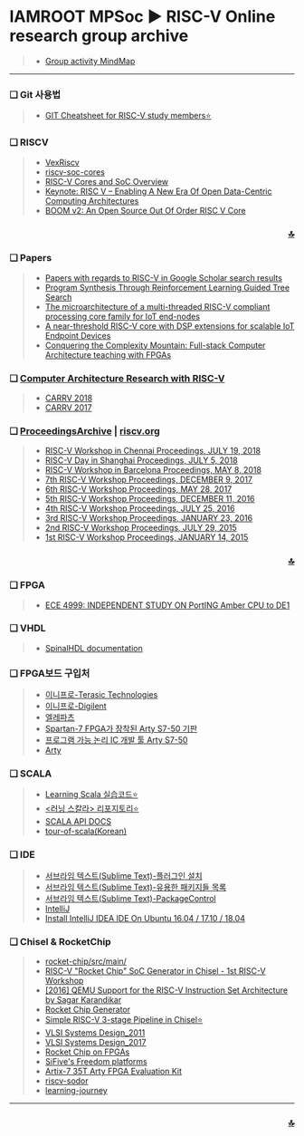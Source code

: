 <h1 id="top">
	IAMROOT MPSoc ► RISC-V Online research group archive
</h1>

> * [Group activity MindMap](https://coggle.it/diagram/WxJrxiozRo4MoU1I/t/risc-v-online_study_group_2018-%F0%9F%96%A5)

***
### ❏ Git 사용법
> * [GIT Cheatsheet for RISC-V study members⭐](https://github.com/IamRoot-RISC-V-StudyGroup/RISC-V-Research/tree/master/git#git-cheatsheet-for-risc-v-study-members)

### ❏ RISCV
> * [VexRiscv](https://github.com/SpinalHDL/VexRiscv)
> * [riscv-soc-cores](https://github.com/open-design/riscv-soc-cores)
> * [RISC-V Cores and SoC Overview](https://riscv.org/risc-v-cores/)
> * [Keynote: RISC V – Enabling A New Era Of Open Data-Centric Computing Architectures](https://www.youtube.com/watch?v=ATZls4lbwmM)
> * [BOOM v2: An Open Source Out Of Order RISC V Core](https://www.youtube.com/watch?v=toc2GxL4RyA)


### **<div align="right" size='11'>[🔝](#top)</div>**

### ❏ Papers
> * [Papers with regards to RISC-V in Google Scholar  search results ](https://scholar.google.co.kr/scholar?hl=ko&newwindow=1&as_sdt=0%2C5&q=risc-v&btnG=)
> * [Program Synthesis Through Reinforcement Learning Guided Tree Search](https://arxiv.org/abs/1806.02932)
> * [The microarchitecture of a multi-threaded RISC-V compliant processing core family for IoT end-nodes](https://arxiv.org/abs/1712.04902)
> * [A near-threshold RISC-V core with DSP extensions for scalable IoT Endpoint Devices](https://arxiv.org/abs/1608.08376)
> * [Conquering the Complexity Mountain: Full-stack
Computer Architecture teaching with FPGAs](https://www.cl.cam.ac.uk/~atm26/pubs/markettos-ewme-2016.pdf)

### ❏ [Computer Architecture Research with RISC-V](https://carrv.github.io/) 
> * [CARRV 2018](https://carrv.github.io/)
> * [CARRV 2017](https://carrv.github.io/2017/)

### ❏ [ProceedingsArchive](https://riscv.org/category/workshops/proceedings/) | [riscv.org](https://riscv.org/)
> * [RISC-V Workshop in Chennai Proceedings, JULY 19, 2018](https://riscv.org/2018/07/risc-v-workshop-in-chennai-proceedings/)
> * [RISC-V Day in Shanghai Proceedings, JULY 5, 2018](https://riscv.org/2018/07/shanghai-proceedings/)
> * [RISC-V Workshop in Barcelona Proceedings, MAY 8, 2018](https://riscv.org/2018/05/risc-v-workshop-in-barcelona-proceedings/)
> * [7th RISC-V Workshop Proceedings, DECEMBER 9, 2017](https://riscv.org/2017/12/7th-risc-v-workshop-proceedings/)
> * [6th RISC-V Workshop Proceedings, MAY 28, 2017](https://riscv.org/2017/05/6th-risc-v-workshop-proceedings/)
> * [5th RISC-V Workshop Proceedings, DECEMBER 11, 2016](https://riscv.org/2016/12/5th-risc-v-workshop-proceedings/)
> * [4th RISC-V Workshop Proceedings, JULY 25, 2016](https://riscv.org/2016/07/4th-risc-v-workshop-proceedings/)
> * [3rd RISC-V Workshop Proceedings, JANUARY 23, 2016](https://riscv.org/2016/01/3rd-risc-v-workshop/)
> * [2nd RISC-V Workshop Proceedings, JULY 29, 2015](https://riscv.org/2015/07/2nd-risc-v-workshop/)
> * [1st RISC-V Workshop Proceedings, JANUARY 14, 2015](https://riscv.org/2015/01/1st-risc-v-workshop-bootcamp/)
### **<div align="right" size='11'>[🔝](#top)</div>**
### ❏ FPGA
> * [ECE 4999: INDEPENDENT STUDY ON PortING Amber CPU to DE1](https://people.ece.cornell.edu/land/courses/eceprojectsland/STUDENTPROJ/2016to2017/md874/Report_draft.pdf)

### ❏ VHDL
> * [SpinalHDL documentation](https://spinalhdl.github.io/SpinalDoc/spinal/lib/riscv/)

### ❏ FPGA보드 구입처
> * [이니프로-Terasic Technologies](http://www.inipro.net/goods/goods_list.php?cateCd=006001)
> * [이니프로-Digilent](http://www.inipro.net/goods/goods_list.php?page=2&cateCd=025001)
> * [엘레파츠](https://www.eleparts.co.kr/goods/catalog?code=001700310011&search_text=cyclone)
> * [Spartan-7 FPGA가 장착된 Arty S7-50 기판](https://www.digikey.kr/ko/product-highlight/d/digilent/arty-s7-50-board-with-spartan-7-fpga)
> * [프로그램 가능 논리 IC 개발 툴 Arty S7-50](https://www.eleparts.co.kr/goods/view?no=5982349)
> * [Arty](https://reference.digilentinc.com/reference/programmable-logic/arty/start)

### ❏ SCALA
> * [Learning Scala 실습코드⭐](https://github.com/IamRoot-RISC-V-StudyGroup/RISC-V-Research/tree/master/Learning-Scala)
> * [<러닝 스칼라> 리포지토리⭐](https://github.com/Jpub/LearningScala)
> * [SCALA API DOCS](https://docs.scala-lang.org/api/all.html)
> * [tour-of-scala(Korean)](https://docs.scala-lang.org/ko/tutorials/tour/tour-of-scala.html)

### ❏ IDE
> * [서브라임 텍스트(Sublime Text)-플러그인 설치](http://webdir.tistory.com/396)
> * [서브라임 텍스트(Sublime Text)-유용한 패키지들 목록](https://opentutorials.org/module/2251/12791)
> * [서브라임 텍스트(Sublime Text)-PackageControl](https://packagecontrol.io/)
> * [IntelliJ](https://www.jetbrains.com/idea/download/#section=linux)
> * [Install IntelliJ IDEA IDE On Ubuntu 16.04 / 17.10 / 18.04](https://websiteforstudents.com/install-intellij-idea-ide-on-ubuntu-16-04-17-10-18-04/)


### ❏ Chisel & RocketChip
> * [rocket-chip/src/main/](https://github.com/freechipsproject/rocket-chip/tree/master/src/main)
> * [RISC-V "Rocket Chip" SoC Generator in Chisel - 1st RISC-V Workshop](https://www.youtube.com/watch?v=Ir3h3qWcNlg)
> * [[2016] QEMU Support for the RISC-V Instruction Set Architecture by Sagar Karandikar](https://www.youtube.com/watch?v=b5g8u3GA-lo)
> * [Rocket Chip Generator](https://github.com/freechipsproject/rocket-chip)
> * [Simple RISC-V 3-stage Pipeline in Chisel⭐](https://github.com/ucb-bar/riscv-mini)
> * [VLSI Systems Design_2011](http://www-inst.eecs.berkeley.edu/~cs250/fa11/)
> * [VLSI Systems Design_2017](http://www-inst.eecs.berkeley.edu/~cs250/sp17/)
> * [Rocket Chip on FPGAs](https://github.com/ucb-bar/fpga-zynq/blob/master/README.md)
> * [SiFive's Freedom platforms](https://github.com/sifive/freedom)
> * [Artix-7 35T Arty FPGA Evaluation Kit](https://www.xilinx.com/products/boards-and-kits/arty.html)
> * [riscv-sodor](https://github.com/librecores/riscv-sodor)
> * [learning-journey](https://github.com/Intensivate/learning-journey) 

---
### **<div align="right" size='11'>[🔝](#top)</div>**

